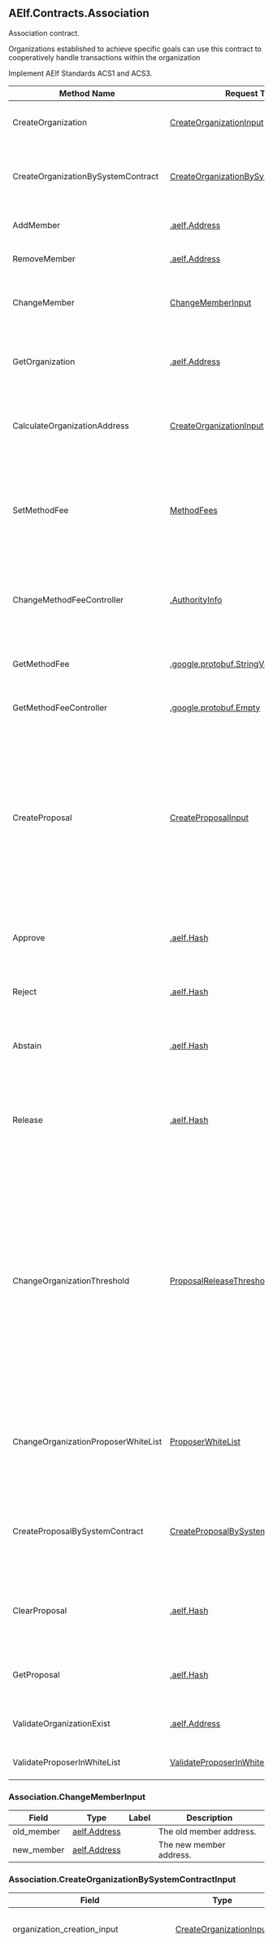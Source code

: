 


<a name="association_contract_impl.proto"></a>

## AElf.Contracts.Association
Association contract.

Organizations established to achieve specific goals 
can use this contract to cooperatively handle transactions within the organization

Implement AElf Standards ACS1 and ACS3.

| Method Name | Request Type | Response Type | Description |
| ----------- | ------------ | ------------- | ------------|
| CreateOrganization | [CreateOrganizationInput](#Association.CreateOrganizationInput) | [.aelf.Address](#aelf.Address) | Create an organization and return its address. |
| CreateOrganizationBySystemContract | [CreateOrganizationBySystemContractInput](#Association.CreateOrganizationBySystemContractInput) | [.aelf.Address](#aelf.Address) | Creates an organization by system contract and return its address. |
| AddMember | [.aelf.Address](#aelf.Address) | [.google.protobuf.Empty](#google.protobuf.Empty) | Add organization members. |
| RemoveMember | [.aelf.Address](#aelf.Address) | [.google.protobuf.Empty](#google.protobuf.Empty) | Remove organization members. |
| ChangeMember | [ChangeMemberInput](#Association.ChangeMemberInput) | [.google.protobuf.Empty](#google.protobuf.Empty) | Replace organization member with a new member. |
| GetOrganization | [.aelf.Address](#aelf.Address) | [Organization](#Association.Organization) | Get the organization according to the organization address. |
| CalculateOrganizationAddress | [CreateOrganizationInput](#Association.CreateOrganizationInput) | [.aelf.Address](#aelf.Address) | Calculate the input and return the organization address. |
| SetMethodFee | [MethodFees](#acs1.MethodFees) | [.google.protobuf.Empty](#google.protobuf.Empty) | Set the method fees for the specified method. Note that this will override all fees of the method. |
| ChangeMethodFeeController | [.AuthorityInfo](#AuthorityInfo) | [.google.protobuf.Empty](#google.protobuf.Empty) | Change the method fee controller, the default is parliament and default organization. |
| GetMethodFee | [.google.protobuf.StringValue](#google.protobuf.StringValue) | [MethodFees](#acs1.MethodFees) | Query method fee information by method name. |
| GetMethodFeeController | [.google.protobuf.Empty](#google.protobuf.Empty) | [.AuthorityInfo](#AuthorityInfo) | Query the method fee controller. |
| CreateProposal | [CreateProposalInput](#acs3.CreateProposalInput) | [.aelf.Hash](#aelf.Hash) | Create a proposal for which organization members can vote. When the proposal is released, a transaction will be sent to the specified contract. Return id of the newly created proposal. |
| Approve | [.aelf.Hash](#aelf.Hash) | [.google.protobuf.Empty](#google.protobuf.Empty) | Approve a proposal according to the proposal ID. |
| Reject | [.aelf.Hash](#aelf.Hash) | [.google.protobuf.Empty](#google.protobuf.Empty) | Reject a proposal according to the proposal ID. |
| Abstain | [.aelf.Hash](#aelf.Hash) | [.google.protobuf.Empty](#google.protobuf.Empty) | Abstain a proposal according to the proposal ID. |
| Release | [.aelf.Hash](#aelf.Hash) | [.google.protobuf.Empty](#google.protobuf.Empty) | Release a proposal according to the proposal ID and send a transaction to the specified contract. |
| ChangeOrganizationThreshold | [ProposalReleaseThreshold](#acs3.ProposalReleaseThreshold) | [.google.protobuf.Empty](#google.protobuf.Empty) | Change the thresholds associated with proposals. All fields will be overwritten by the input value and this will affect all current proposals of the organization. Note: only the organization can execute this through a proposal. |
| ChangeOrganizationProposerWhiteList | [ProposerWhiteList](#acs3.ProposerWhiteList) | [.google.protobuf.Empty](#google.protobuf.Empty) | Change the white list of organization proposer. This method overrides the list of whitelisted proposers. |
| CreateProposalBySystemContract | [CreateProposalBySystemContractInput](#acs3.CreateProposalBySystemContractInput) | [.aelf.Hash](#aelf.Hash) | Create a proposal by system contracts, and return id of the newly created proposal. |
| ClearProposal | [.aelf.Hash](#aelf.Hash) | [.google.protobuf.Empty](#google.protobuf.Empty) | Remove the specified proposal. If the proposal is in effect, the cleanup fails. |
| GetProposal | [.aelf.Hash](#aelf.Hash) | [ProposalOutput](#acs3.ProposalOutput) | Get the proposal according to the proposal ID. |
| ValidateOrganizationExist | [.aelf.Address](#aelf.Address) | [.google.protobuf.BoolValue](#google.protobuf.BoolValue) | Check the existence of an organization. |
| ValidateProposerInWhiteList | [ValidateProposerInWhiteListInput](#acs3.ValidateProposerInWhiteListInput) | [.google.protobuf.BoolValue](#google.protobuf.BoolValue) | Check if the proposer is whitelisted. |










 <!-- end messages -->

 <!-- end enums -->

 <!-- end HasExtensions -->




<div id="Association.ChangeMemberInput"></div>

### Association.ChangeMemberInput



| Field | Type | Label | Description |
| ----- | ---- | ----- | ----------- |
| old_member | [aelf.Address](#aelf.Address) |  | The old member address. |
| new_member | [aelf.Address](#aelf.Address) |  | The new member address. |






<div id="Association.CreateOrganizationBySystemContractInput"></div>

### Association.CreateOrganizationBySystemContractInput



| Field | Type | Label | Description |
| ----- | ---- | ----- | ----------- |
| organization_creation_input | [CreateOrganizationInput](#Association.CreateOrganizationInput) |  | The parameters of creating organization. |
| organization_address_feedback_method | [string](#string) |  | The organization address callback method which replies the organization address to caller contract. |






<div id="Association.CreateOrganizationInput"></div>

### Association.CreateOrganizationInput



| Field | Type | Label | Description |
| ----- | ---- | ----- | ----------- |
| organization_member_list | [OrganizationMemberList](#Association.OrganizationMemberList) |  | Initial organization members. |
| proposal_release_threshold | [acs3.ProposalReleaseThreshold](#acs3.ProposalReleaseThreshold) |  | The threshold for releasing the proposal. |
| proposer_white_list | [acs3.ProposerWhiteList](#acs3.ProposerWhiteList) |  | The proposer whitelist. |
| creation_token | [aelf.Hash](#aelf.Hash) |  | The creation token is for organization address generation. |






<div id="Association.MemberAdded"></div>

### Association.MemberAdded



| Field | Type | Label | Description |
| ----- | ---- | ----- | ----------- |
| member | [aelf.Address](#aelf.Address) |  | The added member address. |
| organization_address | [aelf.Address](#aelf.Address) |  | The organization address. |






<div id="Association.MemberChanged"></div>

### Association.MemberChanged



| Field | Type | Label | Description |
| ----- | ---- | ----- | ----------- |
| old_member | [aelf.Address](#aelf.Address) |  | The old member address. |
| new_member | [aelf.Address](#aelf.Address) |  | The new member address. |
| organization_address | [aelf.Address](#aelf.Address) |  | The organization address. |






<div id="Association.MemberRemoved"></div>

### Association.MemberRemoved



| Field | Type | Label | Description |
| ----- | ---- | ----- | ----------- |
| member | [aelf.Address](#aelf.Address) |  | The removed member address. |
| organization_address | [aelf.Address](#aelf.Address) |  | The organization address. |






<div id="Association.Organization"></div>

### Association.Organization



| Field | Type | Label | Description |
| ----- | ---- | ----- | ----------- |
| organization_member_list | [OrganizationMemberList](#Association.OrganizationMemberList) |  | The organization members. |
| proposal_release_threshold | [acs3.ProposalReleaseThreshold](#acs3.ProposalReleaseThreshold) |  | The threshold for releasing the proposal. |
| proposer_white_list | [acs3.ProposerWhiteList](#acs3.ProposerWhiteList) |  | The proposer whitelist. |
| organization_address | [aelf.Address](#aelf.Address) |  | The address of organization. |
| organization_hash | [aelf.Hash](#aelf.Hash) |  | The organizations id. |
| creation_token | [aelf.Hash](#aelf.Hash) |  | The creation token is for organization address generation. |






<div id="Association.OrganizationMemberList"></div>

### Association.OrganizationMemberList



| Field | Type | Label | Description |
| ----- | ---- | ----- | ----------- |
| organization_members | [aelf.Address](#aelf.Address) | repeated | The address of organization members. |






<div id="Association.ProposalInfo"></div>

### Association.ProposalInfo



| Field | Type | Label | Description |
| ----- | ---- | ----- | ----------- |
| proposal_id | [aelf.Hash](#aelf.Hash) |  | The proposal ID. |
| contract_method_name | [string](#string) |  | The method that this proposal will call when being released. |
| to_address | [aelf.Address](#aelf.Address) |  | The address of the target contract. |
| params | [bytes](#bytes) |  | The parameters of the release transaction. |
| expired_time | [google.protobuf.Timestamp](#google.protobuf.Timestamp) |  | The date at which this proposal will expire. |
| proposer | [aelf.Address](#aelf.Address) |  | The address of the proposer of this proposal. |
| organization_address | [aelf.Address](#aelf.Address) |  | The address of this proposals organization. |
| approvals | [aelf.Address](#aelf.Address) | repeated | Address list of approved. |
| rejections | [aelf.Address](#aelf.Address) | repeated | Address list of rejected. |
| abstentions | [aelf.Address](#aelf.Address) | repeated | Address list of abstained. |
| proposal_description_url | [string](#string) |  | Url is used for proposal describing. |





 <!-- end messages -->

 <!-- end enums -->

 <!-- end HasExtensions -->




<div id="acs1.MethodFee"></div>

### acs1.MethodFee



| Field | Type | Label | Description |
| ----- | ---- | ----- | ----------- |
| symbol | [string](#string) |  | The token symbol of the method fee. |
| basic_fee | [int64](#int64) |  | The amount of fees to be charged. |






<div id="acs1.MethodFees"></div>

### acs1.MethodFees



| Field | Type | Label | Description |
| ----- | ---- | ----- | ----------- |
| method_name | [string](#string) |  | The name of the method to be charged. |
| fees | [MethodFee](#acs1.MethodFee) | repeated | List of fees to be charged. |
| is_size_fee_free | [bool](#bool) |  | Optional based on the implementation of SetMethodFee method. |





 <!-- end messages -->

 <!-- end enums -->

 <!-- end HasExtensions -->




<div id="acs3.CreateProposalBySystemContractInput"></div>

### acs3.CreateProposalBySystemContractInput



| Field | Type | Label | Description |
| ----- | ---- | ----- | ----------- |
| proposal_input | [CreateProposalInput](#acs3.CreateProposalInput) |  | The parameters of creating proposal. |
| origin_proposer | [aelf.Address](#aelf.Address) |  | The actor that trigger the call. |






<div id="acs3.CreateProposalInput"></div>

### acs3.CreateProposalInput



| Field | Type | Label | Description |
| ----- | ---- | ----- | ----------- |
| contract_method_name | [string](#string) |  | The name of the method to call after release. |
| to_address | [aelf.Address](#aelf.Address) |  | The address of the contract to call after release. |
| params | [bytes](#bytes) |  | The parameter of the method to be called after the release. |
| expired_time | [google.protobuf.Timestamp](#google.protobuf.Timestamp) |  | The timestamp at which this proposal will expire. |
| organization_address | [aelf.Address](#aelf.Address) |  | The address of the organization. |
| proposal_description_url | [string](#string) |  | Url is used for proposal describing. |
| token | [aelf.Hash](#aelf.Hash) |  | The token is for proposal id generation and with this token, proposal id can be calculated before proposing. |






<div id="acs3.OrganizationCreated"></div>

### acs3.OrganizationCreated



| Field | Type | Label | Description |
| ----- | ---- | ----- | ----------- |
| organization_address | [aelf.Address](#aelf.Address) |  | The address of the created organization. |






<div id="acs3.OrganizationHashAddressPair"></div>

### acs3.OrganizationHashAddressPair



| Field | Type | Label | Description |
| ----- | ---- | ----- | ----------- |
| organization_hash | [aelf.Hash](#aelf.Hash) |  | The id of organization. |
| organization_address | [aelf.Address](#aelf.Address) |  | The address of organization. |






<div id="acs3.OrganizationThresholdChanged"></div>

### acs3.OrganizationThresholdChanged



| Field | Type | Label | Description |
| ----- | ---- | ----- | ----------- |
| organization_address | [aelf.Address](#aelf.Address) |  | The organization address |
| proposer_release_threshold | [ProposalReleaseThreshold](#acs3.ProposalReleaseThreshold) |  | The new release threshold. |






<div id="acs3.OrganizationWhiteListChanged"></div>

### acs3.OrganizationWhiteListChanged



| Field | Type | Label | Description |
| ----- | ---- | ----- | ----------- |
| organization_address | [aelf.Address](#aelf.Address) |  | The organization address. |
| proposer_white_list | [ProposerWhiteList](#acs3.ProposerWhiteList) |  | The new proposer whitelist. |






<div id="acs3.ProposalCreated"></div>

### acs3.ProposalCreated



| Field | Type | Label | Description |
| ----- | ---- | ----- | ----------- |
| proposal_id | [aelf.Hash](#aelf.Hash) |  | The id of the created proposal. |
| organization_address | [aelf.Address](#aelf.Address) |  | The organization address of the created proposal. |






<div id="acs3.ProposalOutput"></div>

### acs3.ProposalOutput



| Field | Type | Label | Description |
| ----- | ---- | ----- | ----------- |
| proposal_id | [aelf.Hash](#aelf.Hash) |  | The id of the proposal. |
| contract_method_name | [string](#string) |  | The method that this proposal will call when being released. |
| to_address | [aelf.Address](#aelf.Address) |  | The address of the target contract. |
| params | [bytes](#bytes) |  | The parameters of the release transaction. |
| expired_time | [google.protobuf.Timestamp](#google.protobuf.Timestamp) |  | The date at which this proposal will expire. |
| organization_address | [aelf.Address](#aelf.Address) |  | The address of this proposals organization. |
| proposer | [aelf.Address](#aelf.Address) |  | The address of the proposer of this proposal. |
| to_be_released | [bool](#bool) |  | Indicates if this proposal is releasable. |
| approval_count | [int64](#int64) |  | Approval count for this proposal. |
| rejection_count | [int64](#int64) |  | Rejection count for this proposal. |
| abstention_count | [int64](#int64) |  | Abstention count for this proposal. |






<div id="acs3.ProposalReleaseThreshold"></div>

### acs3.ProposalReleaseThreshold



| Field | Type | Label | Description |
| ----- | ---- | ----- | ----------- |
| minimal_approval_threshold | [int64](#int64) |  | The value for the minimum approval threshold. |
| maximal_rejection_threshold | [int64](#int64) |  | The value for the maximal rejection threshold. |
| maximal_abstention_threshold | [int64](#int64) |  | The value for the maximal abstention threshold. |
| minimal_vote_threshold | [int64](#int64) |  | The value for the minimal vote threshold. |






<div id="acs3.ProposalReleased"></div>

### acs3.ProposalReleased



| Field | Type | Label | Description |
| ----- | ---- | ----- | ----------- |
| proposal_id | [aelf.Hash](#aelf.Hash) |  | The id of the released proposal. |
| organization_address | [aelf.Address](#aelf.Address) |  | The organization address of the released proposal. |






<div id="acs3.ProposerWhiteList"></div>

### acs3.ProposerWhiteList



| Field | Type | Label | Description |
| ----- | ---- | ----- | ----------- |
| proposers | [aelf.Address](#aelf.Address) | repeated | The address of the proposers |






<div id="acs3.ReceiptCreated"></div>

### acs3.ReceiptCreated



| Field | Type | Label | Description |
| ----- | ---- | ----- | ----------- |
| proposal_id | [aelf.Hash](#aelf.Hash) |  | The id of the proposal. |
| address | [aelf.Address](#aelf.Address) |  | The sender address. |
| receipt_type | [string](#string) |  | The type of receipt(Approve, Reject or Abstain). |
| time | [google.protobuf.Timestamp](#google.protobuf.Timestamp) |  | The timestamp of this method call. |
| organization_address | [aelf.Address](#aelf.Address) |  | The address of the organization. |






<div id="acs3.ValidateProposerInWhiteListInput"></div>

### acs3.ValidateProposerInWhiteListInput



| Field | Type | Label | Description |
| ----- | ---- | ----- | ----------- |
| proposer | [aelf.Address](#aelf.Address) |  | The address to search/check. |
| organization_address | [aelf.Address](#aelf.Address) |  | The address of the organization. |





 <!-- end messages -->

 <!-- end enums -->

 <!-- end HasExtensions -->




<div id=".AuthorityInfo"></div>

### .AuthorityInfo



| Field | Type | Label | Description |
| ----- | ---- | ----- | ----------- |
| contract_address | [aelf.Address](#aelf.Address) |  | The contract address of the controller. |
| owner_address | [aelf.Address](#aelf.Address) |  | The address of the owner of the contract. |





 <!-- end messages -->

 <!-- end enums -->

 <!-- end HasExtensions -->




<div id="aelf.Address"></div>

### aelf.Address



| Field | Type | Label | Description |
| ----- | ---- | ----- | ----------- |
| value | [bytes](#bytes) |  |  |






<div id="aelf.BinaryMerkleTree"></div>

### aelf.BinaryMerkleTree



| Field | Type | Label | Description |
| ----- | ---- | ----- | ----------- |
| nodes | [Hash](#aelf.Hash) | repeated |  |
| root | [Hash](#aelf.Hash) |  |  |
| leaf_count | [int32](#int32) |  |  |






<div id="aelf.Hash"></div>

### aelf.Hash



| Field | Type | Label | Description |
| ----- | ---- | ----- | ----------- |
| value | [bytes](#bytes) |  |  |






<div id="aelf.LogEvent"></div>

### aelf.LogEvent



| Field | Type | Label | Description |
| ----- | ---- | ----- | ----------- |
| address | [Address](#aelf.Address) |  |  |
| name | [string](#string) |  |  |
| indexed | [bytes](#bytes) | repeated |  |
| non_indexed | [bytes](#bytes) |  |  |






<div id="aelf.MerklePath"></div>

### aelf.MerklePath



| Field | Type | Label | Description |
| ----- | ---- | ----- | ----------- |
| merkle_path_nodes | [MerklePathNode](#aelf.MerklePathNode) | repeated |  |






<div id="aelf.MerklePathNode"></div>

### aelf.MerklePathNode



| Field | Type | Label | Description |
| ----- | ---- | ----- | ----------- |
| hash | [Hash](#aelf.Hash) |  |  |
| is_left_child_node | [bool](#bool) |  |  |






<div id="aelf.SInt32Value"></div>

### aelf.SInt32Value



| Field | Type | Label | Description |
| ----- | ---- | ----- | ----------- |
| value | [sint32](#sint32) |  |  |






<div id="aelf.SInt64Value"></div>

### aelf.SInt64Value



| Field | Type | Label | Description |
| ----- | ---- | ----- | ----------- |
| value | [sint64](#sint64) |  |  |






<div id="aelf.ScopedStatePath"></div>

### aelf.ScopedStatePath



| Field | Type | Label | Description |
| ----- | ---- | ----- | ----------- |
| address | [Address](#aelf.Address) |  |  |
| path | [StatePath](#aelf.StatePath) |  |  |






<div id="aelf.SmartContractRegistration"></div>

### aelf.SmartContractRegistration



| Field | Type | Label | Description |
| ----- | ---- | ----- | ----------- |
| category | [sint32](#sint32) |  |  |
| code | [bytes](#bytes) |  |  |
| code_hash | [Hash](#aelf.Hash) |  |  |
| is_system_contract | [bool](#bool) |  |  |
| version | [int32](#int32) |  |  |






<div id="aelf.StatePath"></div>

### aelf.StatePath



| Field | Type | Label | Description |
| ----- | ---- | ----- | ----------- |
| parts | [string](#string) | repeated |  |






<div id="aelf.Transaction"></div>

### aelf.Transaction



| Field | Type | Label | Description |
| ----- | ---- | ----- | ----------- |
| from | [Address](#aelf.Address) |  |  |
| to | [Address](#aelf.Address) |  |  |
| ref_block_number | [int64](#int64) |  |  |
| ref_block_prefix | [bytes](#bytes) |  |  |
| method_name | [string](#string) |  |  |
| params | [bytes](#bytes) |  |  |
| signature | [bytes](#bytes) |  |  |






<div id="aelf.TransactionExecutingStateSet"></div>

### aelf.TransactionExecutingStateSet



| Field | Type | Label | Description |
| ----- | ---- | ----- | ----------- |
| writes | [TransactionExecutingStateSet.WritesEntry](#aelf.TransactionExecutingStateSet.WritesEntry) | repeated |  |
| reads | [TransactionExecutingStateSet.ReadsEntry](#aelf.TransactionExecutingStateSet.ReadsEntry) | repeated |  |
| deletes | [TransactionExecutingStateSet.DeletesEntry](#aelf.TransactionExecutingStateSet.DeletesEntry) | repeated |  |






<div id="aelf.TransactionExecutingStateSet.DeletesEntry"></div>

### aelf.TransactionExecutingStateSet.DeletesEntry



| Field | Type | Label | Description |
| ----- | ---- | ----- | ----------- |
| key | [string](#string) |  |  |
| value | [bool](#bool) |  |  |






<div id="aelf.TransactionExecutingStateSet.ReadsEntry"></div>

### aelf.TransactionExecutingStateSet.ReadsEntry



| Field | Type | Label | Description |
| ----- | ---- | ----- | ----------- |
| key | [string](#string) |  |  |
| value | [bool](#bool) |  |  |






<div id="aelf.TransactionExecutingStateSet.WritesEntry"></div>

### aelf.TransactionExecutingStateSet.WritesEntry



| Field | Type | Label | Description |
| ----- | ---- | ----- | ----------- |
| key | [string](#string) |  |  |
| value | [bytes](#bytes) |  |  |






<div id="aelf.TransactionResult"></div>

### aelf.TransactionResult



| Field | Type | Label | Description |
| ----- | ---- | ----- | ----------- |
| transaction_id | [Hash](#aelf.Hash) |  |  |
| status | [TransactionResultStatus](#aelf.TransactionResultStatus) |  |  |
| logs | [LogEvent](#aelf.LogEvent) | repeated |  |
| bloom | [bytes](#bytes) |  |  |
| return_value | [bytes](#bytes) |  |  |
| block_number | [int64](#int64) |  |  |
| block_hash | [Hash](#aelf.Hash) |  |  |
| error | [string](#string) |  |  |





 <!-- end messages -->


<div id="aelf.TransactionResultStatus"></div>

### aelf.TransactionResultStatus


| Name | Number | Description |
| ---- | ------ | ----------- |
| NOT_EXISTED | 0 |  |
| PENDING | 1 |  |
| FAILED | 2 |  |
| MINED | 3 |  |
| CONFLICT | 4 |  |
| PENDING_VALIDATION | 5 |  |
| NODE_VALIDATION_FAILED | 6 |  |


 <!-- end enums -->

 <!-- end HasExtensions -->




## Scalar Value Types

| .proto Type | Notes | C++ | Java | Python | Go | C# | PHP | Ruby |
| ----------- | ----- | --- | ---- | ------ | -- | -- | --- | ---- |
| <div id="double" /> double |  | double | double | float | float64 | double | float | Float |
| <div id="float" /> float |  | float | float | float | float32 | float | float | Float |
| <div id="int32" /> int32 | Uses variable-length encoding. Inefficient for encoding negative numbers – if your field is likely to have negative values, use sint32 instead. | int32 | int | int | int32 | int | integer | Bignum or Fixnum (as required) |
| <div id="int64" /> int64 | Uses variable-length encoding. Inefficient for encoding negative numbers – if your field is likely to have negative values, use sint64 instead. | int64 | long | int/long | int64 | long | integer/string | Bignum |
| <div id="uint32" /> uint32 | Uses variable-length encoding. | uint32 | int | int/long | uint32 | uint | integer | Bignum or Fixnum (as required) |
| <div id="uint64" /> uint64 | Uses variable-length encoding. | uint64 | long | int/long | uint64 | ulong | integer/string | Bignum or Fixnum (as required) |
| <div id="sint32" /> sint32 | Uses variable-length encoding. Signed int value. These more efficiently encode negative numbers than regular int32s. | int32 | int | int | int32 | int | integer | Bignum or Fixnum (as required) |
| <div id="sint64" /> sint64 | Uses variable-length encoding. Signed int value. These more efficiently encode negative numbers than regular int64s. | int64 | long | int/long | int64 | long | integer/string | Bignum |
| <div id="fixed32" /> fixed32 | Always four bytes. More efficient than uint32 if values are often greater than 2^28. | uint32 | int | int | uint32 | uint | integer | Bignum or Fixnum (as required) |
| <div id="fixed64" /> fixed64 | Always eight bytes. More efficient than uint64 if values are often greater than 2^56. | uint64 | long | int/long | uint64 | ulong | integer/string | Bignum |
| <div id="sfixed32" /> sfixed32 | Always four bytes. | int32 | int | int | int32 | int | integer | Bignum or Fixnum (as required) |
| <div id="sfixed64" /> sfixed64 | Always eight bytes. | int64 | long | int/long | int64 | long | integer/string | Bignum |
| <div id="bool" /> bool |  | bool | boolean | boolean | bool | bool | boolean | TrueClass/FalseClass |
| <div id="string" /> string | A string must always contain UTF-8 encoded or 7-bit ASCII text. | string | String | str/unicode | string | string | string | String (UTF-8) |
| <div id="bytes" /> bytes | May contain any arbitrary sequence of bytes. | string | ByteString | str | []byte | ByteString | string | String (ASCII-8BIT) |

